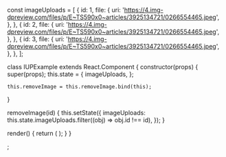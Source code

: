 const imageUploads = [
{
id: 1,
file: {
uri:
'https://4.img-dpreview.com/files/p/E~TS590x0~articles/3925134721/0266554465.jpeg',
},
},
{
id: 2,
file: {
uri:
'https://4.img-dpreview.com/files/p/E~TS590x0~articles/3925134721/0266554465.jpeg',
},
},
{
id: 3,
file: {
uri:
'https://4.img-dpreview.com/files/p/E~TS590x0~articles/3925134721/0266554465.jpeg',
},
},
];

class IUPExample extends React.Component {
constructor(props) {
super(props);
this.state = {
imageUploads,
};

    this.removeImage = this.removeImage.bind(this);

}

removeImage(id) {
this.setState({
imageUploads: this.state.imageUploads.filter((obj) => obj.id !== id),
});
}

render() {
return (
<ImageUploadPreview
        imageUploads={this.state.imageUploads}
        removeImage={this.removeImage}
      />
);
}
}

<IUPExample />;

```

```

